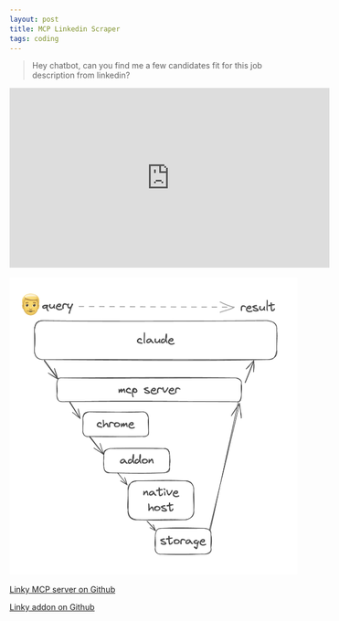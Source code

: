 ```yaml
---
layout: post
title: MCP Linkedin Scraper
tags: coding
---
```


> Hey chatbot, can you find me a few candidates fit for this job description from linkedin?

<iframe width="560" height="315" src="https://www.youtube.com/embed/uY_m2rZ_uTI?si=sjjI9R7ACJOq9pU_" title="YouTube video player" frameborder="0" allow="accelerometer; autoplay; clipboard-write; encrypted-media; gyroscope; picture-in-picture; web-share" referrerpolicy="strict-origin-when-cross-origin" allowfullscreen></iframe>

![linky-data-flow](/assets/linky-data-flow.png)

[Linky MCP server on Github](https://github.com/kimjune01/linky)

[Linky addon on Github](https://github.com/kimjune01/linky-browser-addon)